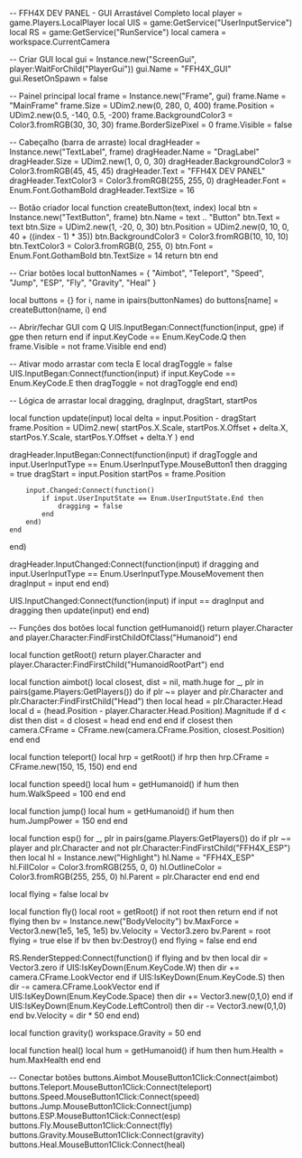 -- FFH4X DEV PANEL - GUI Arrastável Completo
local player = game.Players.LocalPlayer
local UIS = game:GetService("UserInputService")
local RS = game:GetService("RunService")
local camera = workspace.CurrentCamera

-- Criar GUI
local gui = Instance.new("ScreenGui", player:WaitForChild("PlayerGui"))
gui.Name = "FFH4X_GUI"
gui.ResetOnSpawn = false

-- Painel principal
local frame = Instance.new("Frame", gui)
frame.Name = "MainFrame"
frame.Size = UDim2.new(0, 280, 0, 400)
frame.Position = UDim2.new(0.5, -140, 0.5, -200)
frame.BackgroundColor3 = Color3.fromRGB(30, 30, 30)
frame.BorderSizePixel = 0
frame.Visible = false

-- Cabeçalho (barra de arraste)
local dragHeader = Instance.new("TextLabel", frame)
dragHeader.Name = "DragLabel"
dragHeader.Size = UDim2.new(1, 0, 0, 30)
dragHeader.BackgroundColor3 = Color3.fromRGB(45, 45, 45)
dragHeader.Text = "FFH4X DEV PANEL"
dragHeader.TextColor3 = Color3.fromRGB(255, 255, 0)
dragHeader.Font = Enum.Font.GothamBold
dragHeader.TextSize = 16

-- Botão criador
local function createButton(text, index)
	local btn = Instance.new("TextButton", frame)
	btn.Name = text .. "Button"
	btn.Text = text
	btn.Size = UDim2.new(1, -20, 0, 30)
	btn.Position = UDim2.new(0, 10, 0, 40 + ((index - 1) * 35))
	btn.BackgroundColor3 = Color3.fromRGB(10, 10, 10)
	btn.TextColor3 = Color3.fromRGB(0, 255, 0)
	btn.Font = Enum.Font.GothamBold
	btn.TextSize = 14
	return btn
end

-- Criar botões
local buttonNames = {
	"Aimbot", "Teleport", "Speed", "Jump", "ESP", "Fly", "Gravity", "Heal"
}

local buttons = {}
for i, name in ipairs(buttonNames) do
	buttons[name] = createButton(name, i)
end

-- Abrir/fechar GUI com Q
UIS.InputBegan:Connect(function(input, gpe)
	if gpe then return end
	if input.KeyCode == Enum.KeyCode.Q then
		frame.Visible = not frame.Visible
	end
end)

-- Ativar modo arrastar com tecla E
local dragToggle = false
UIS.InputBegan:Connect(function(input)
	if input.KeyCode == Enum.KeyCode.E then
		dragToggle = not dragToggle
	end
end)

-- Lógica de arrastar
local dragging, dragInput, dragStart, startPos

local function update(input)
	local delta = input.Position - dragStart
	frame.Position = UDim2.new(
		startPos.X.Scale,
		startPos.X.Offset + delta.X,
		startPos.Y.Scale,
		startPos.Y.Offset + delta.Y
	)
end

dragHeader.InputBegan:Connect(function(input)
	if dragToggle and input.UserInputType == Enum.UserInputType.MouseButton1 then
		dragging = true
		dragStart = input.Position
		startPos = frame.Position

		input.Changed:Connect(function()
			if input.UserInputState == Enum.UserInputState.End then
				dragging = false
			end
		end)
	end
end)

dragHeader.InputChanged:Connect(function(input)
	if dragging and input.UserInputType == Enum.UserInputType.MouseMovement then
		dragInput = input
	end
end)

UIS.InputChanged:Connect(function(input)
	if input == dragInput and dragging then
		update(input)
	end
end)

-- Funções dos botões
local function getHumanoid()
	return player.Character and player.Character:FindFirstChildOfClass("Humanoid")
end

local function getRoot()
	return player.Character and player.Character:FindFirstChild("HumanoidRootPart")
end

local function aimbot()
	local closest, dist = nil, math.huge
	for _, plr in pairs(game.Players:GetPlayers()) do
		if plr ~= player and plr.Character and plr.Character:FindFirstChild("Head") then
			local head = plr.Character.Head
			local d = (head.Position - player.Character.Head.Position).Magnitude
			if d < dist then
				dist = d
				closest = head
			end
		end
	end
	if closest then
		camera.CFrame = CFrame.new(camera.CFrame.Position, closest.Position)
	end
end

local function teleport()
	local hrp = getRoot()
	if hrp then
		hrp.CFrame = CFrame.new(150, 15, 150)
	end
end

local function speed()
	local hum = getHumanoid()
	if hum then hum.WalkSpeed = 100 end
end

local function jump()
	local hum = getHumanoid()
	if hum then hum.JumpPower = 150 end
end

local function esp()
	for _, plr in pairs(game.Players:GetPlayers()) do
		if plr ~= player and plr.Character and not plr.Character:FindFirstChild("FFH4X_ESP") then
			local hl = Instance.new("Highlight")
			hl.Name = "FFH4X_ESP"
			hl.FillColor = Color3.fromRGB(255, 0, 0)
			hl.OutlineColor = Color3.fromRGB(255, 255, 0)
			hl.Parent = plr.Character
		end
	end
end

local flying = false
local bv

local function fly()
	local root = getRoot()
	if not root then return end
	if not flying then
		bv = Instance.new("BodyVelocity")
		bv.MaxForce = Vector3.new(1e5, 1e5, 1e5)
		bv.Velocity = Vector3.zero
		bv.Parent = root
		flying = true
	else
		if bv then bv:Destroy() end
		flying = false
	end
end

RS.RenderStepped:Connect(function()
	if flying and bv then
		local dir = Vector3.zero
		if UIS:IsKeyDown(Enum.KeyCode.W) then dir += camera.CFrame.LookVector end
		if UIS:IsKeyDown(Enum.KeyCode.S) then dir -= camera.CFrame.LookVector end
		if UIS:IsKeyDown(Enum.KeyCode.Space) then dir += Vector3.new(0,1,0) end
		if UIS:IsKeyDown(Enum.KeyCode.LeftControl) then dir -= Vector3.new(0,1,0) end
		bv.Velocity = dir * 50
	end
end)

local function gravity()
	workspace.Gravity = 50
end

local function heal()
	local hum = getHumanoid()
	if hum then hum.Health = hum.MaxHealth end
end

-- Conectar botões
buttons.Aimbot.MouseButton1Click:Connect(aimbot)
buttons.Teleport.MouseButton1Click:Connect(teleport)
buttons.Speed.MouseButton1Click:Connect(speed)
buttons.Jump.MouseButton1Click:Connect(jump)
buttons.ESP.MouseButton1Click:Connect(esp)
buttons.Fly.MouseButton1Click:Connect(fly)
buttons.Gravity.MouseButton1Click:Connect(gravity)
buttons.Heal.MouseButton1Click:Connect(heal)
